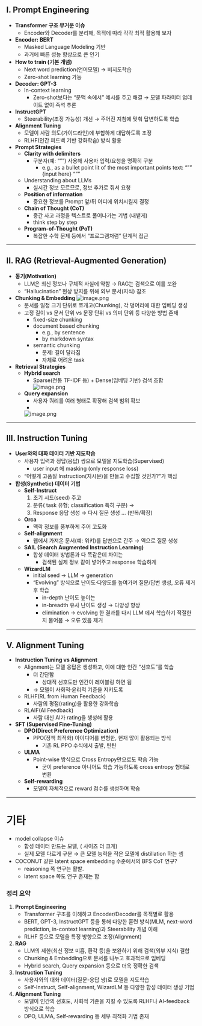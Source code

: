 ## I. Prompt Engineering
- **Transformer 구조 무거운 이슈**
    - Encoder와 Decoder를 분리해, 목적에 따라 각각 최적 활용해 보자
- **Encoder: BERT**
    - Masked Language Modeling 기반
    - 과거에 빠른 성능 향상으로 큰 인기
- **How to train (기본 개념)**
    - Next word prediction(언어모델) → 비지도학습
    - Zero-shot learning 가능
- **Decoder: GPT-3**
    - In-context learning
        - Zero-shot보다는 “문맥 속에서” 예시를 주고 해결 → 모델 파라미터 업데이트 없이 즉석 추론
- **InstructGPT**
    - Steerability(조정 가능성) 개선 → 주어진 지침에 맞춰 답변하도록 학습
- **Alignment Tuning**
    - 모델이 사람 의도(가이드라인)에 부합하게 대답하도록 조정
    - RLHF(인간 피드백 기반 강화학습) 방식 활용
- **Prompt Strategies**
    - **Clarity with delimiters**
        - 구분자(예: “””) 사용해 사용자 입력/요청을 명확히 구분
            - e.g., as a bullet point lit of the most important points
            text: “””
            {input here}
            “””
    - Understanding about LLMs
        - 실시간 정보 모르므로, 정보 추가로 줘서 요청
    - **Position of information**
        - 중요한 정보를 Prompt 앞/뒤 어디에 위치시킬지 결정
    - **Chain of Thought (CoT)**
        - 중간 사고 과정을 텍스트로 풀어나가는 기법 (내뱉게)
        - think step by step
    - **Program-of-Thought (PoT)**
        - 복잡한 수학 문제 등에서 “프로그램처럼” 단계적 접근
---
## II. RAG (Retrieval-Augmented Generation)
- **동기(Motivation)**
    - LLM은 최신 정보나 구체적 사실에 약함 → RAG는 검색으로 이를 보완
    - “Hallucination” 현상 방지를 위해 외부 문서(지식) 참조
- **Chunking & Embedding**
    ![image.png](https://prod-files-secure.s3.us-west-2.amazonaws.com/00c8f8ca-9b9e-47d7-a22a-d972f43cd460/6c155928-a711-4bdf-8c50-a0659dd8f229/image.png)
    - 문서를 일정 크기 단위로 쪼개고(Chunking), 각 덩어리에 대한 임베딩 생성
    - 고정 길이 vs 문서 단위 vs 문장 단위 vs 의미 단위 등 다양한 방법 존재
        - fixed-size chunking
        - document based chunking
            - e.g., by sentence
            - by markdown syntax
        - semantic chunking
            - 문제: 길이 달라짐
            - 자체로 어려운 task
- **Retrieval Strategies**
    - **Hybrid search**
        - Sparse(전통 TF-IDF 등) + Dense(임베딩 기반) 검색 조합
    ![image.png](https://prod-files-secure.s3.us-west-2.amazonaws.com/00c8f8ca-9b9e-47d7-a22a-d972f43cd460/a2d802ae-6546-480b-b012-4466423e7995/image.png)
    - **Query expansion**
        - 사용자 쿼리를 여러 형태로 확장해 검색 범위 확보
        - 
        ![image.png](https://prod-files-secure.s3.us-west-2.amazonaws.com/00c8f8ca-9b9e-47d7-a22a-d972f43cd460/dbc5c499-0372-4f02-9dcf-999e8f986cb3/image.png)
---
## III. Instruction Tuning
- **User와의 대화 데이터 기반 지도학습**
    - 사용자 입력과 정답(응답) 쌍으로 모델을 지도학습(Supervised)
        - user input 에 masking (only response loss)
    - “어떻게 고품질 Instruction(지시문)을 만들고 수집할 것인가?”가 핵심
- **합성(Synthetic) 데이터 기법**
    - **Self-Instruct**
        1. 초기 시드(seed) 주고
        2. 분류( task 유형; classification 특히 구분) → 
        3. Response 응답 생성 → 다시 질문 생성 … (반복/확장)
    - **Orca**
        - 맥락 정보를 풍부하게 주어 고도화
    - **Self-alignment**
        - 웹에서 가져온 문서(예: 위키)를 답변으로 간주 → 역으로 질문 생성
    - **SAIL (Search Augmented Instruction Learning)**
        - 합성 데이터 방법론과 다 똑같은데 차이는
            - 검색된 실제 정보 같이 넣어주고 response 학습하게
    - **WizardLM**
        - initial seed → LLM → generation
        - “Evolving” 방식으로 난이도·다양도를 높여가며 질문/답변 생성, 오류 제거 후 학습
            - in-depth 난이도 높이는
            - in-breadth 유사 난이도 생성 → 다양성 향상
            - elimination → evolving 한 결과를 다시 LLM 에서 학습하기 적절한지 물어봄 → 오류 있음 제거
---
## V. Alignment Tuning
- **Instruction Tuning vs Alignment**
    - Alignment는 모델 응답은 생성하고, 이에 대한 인간 “선호도”를 학습
        - 더 간단함
            - 상대적 선호도만 인간이 레이블링 하면 됨
        - → 모델이 사회적·윤리적 기준을 지키도록
    - RLHF(RL from Human Feedback)
        - 사람의 평점(rating)을 활용한 강화학습
    - RLAIF(AI Feedback)
        - 사람 대신 AI가 rating을 생성해 활용
- **SFT (Supervised Fine-Tuning)**
    - **DPO(Direct Preference Optimization)**
        - PPO(정책 최적화) 아이디어를 변형한, 현재 많이 활용되는 방식
            - 기존 RL PPO 수식에서 출발, 탄탄
    - **ULMA**
        - Point-wise 방식으로 Cross Entropy만으로도 학습 가능
            - 굳이 preference 아니어도 학습 가능하도록 cross entropy 형태로 변환
    - **Self-rewarding**
        - 모델이 자체적으로 reward 점수를 생성하며 학습
---
# 기타
- model collapse 이슈
    - 합성 데이터 만드는 모델, ( 사이즈 더 크게)
    - 실제 모델 다르게 구분
→ 큰 모델 능력을 작은 모델에 distillation 하는 셈
- COCONUT 같은 latent space embedding 수준에서의 BFS CoT 연구?
    - reasoning 쪽 연구는 활발.
    - latent space 쪽도 연구 존재는 함
### 정리 요약
1. **Prompt Engineering**
    - Transformer 구조를 이해하고 Encoder/Decoder를 목적별로 활용
    - BERT, GPT-3, InstructGPT 등을 통해 다양한 훈련 방식(MLM, next-word prediction, in-context learning)과 Steerability 개념 이해
    - RLHF 등으로 모델을 특정 방향으로 조정(Alignment)
2. **RAG**
    - LLM의 제한(최신 정보 미흡, 환각 등)을 보완하기 위해 검색(외부 지식) 결합
    - Chunking & Embedding으로 문서를 나누고 효과적으로 임베딩
    - Hybrid search, Query expansion 등으로 더욱 정확한 검색
3. **Instruction Tuning**
    - 사용자와의 대화 데이터(질문-응답 쌍)로 모델을 지도학습
    - Self-Instruct, Self-alignment, WizardLM 등 다양한 합성 데이터 생성 기법
4. **Alignment Tuning**
    - 모델이 인간의 선호도, 사회적 기준을 지킬 수 있도록 RLHF나 AI-feedback 방식으로 학습
    - DPO, ULMA, Self-rewarding 등 세부 최적화 기법 존재